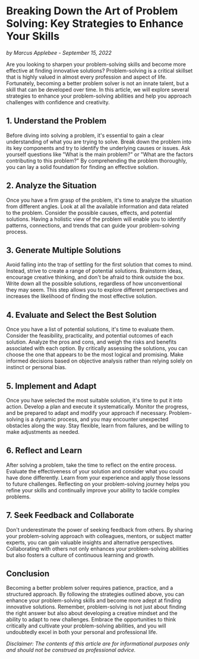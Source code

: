 # **Breaking Down the Art of Problem Solving: Key Strategies to Enhance Your Skills**

*by Marcus Applebee - September 15, 2022*

Are you looking to sharpen your problem-solving skills and become more effective at finding innovative solutions? Problem-solving is a critical skillset that is highly valued in almost every profession and aspect of life. Fortunately, becoming a better problem solver is not an innate talent, but a skill that can be developed over time. In this article, we will explore several strategies to enhance your problem-solving abilities and help you approach challenges with confidence and creativity.

## **1. Understand the Problem**

Before diving into solving a problem, it's essential to gain a clear understanding of what you are trying to solve. Break down the problem into its key components and try to identify the underlying causes or issues. Ask yourself questions like "What is the main problem?" or "What are the factors contributing to this problem?" By comprehending the problem thoroughly, you can lay a solid foundation for finding an effective solution.

## **2. Analyze the Situation**

Once you have a firm grasp of the problem, it's time to analyze the situation from different angles. Look at all the available information and data related to the problem. Consider the possible causes, effects, and potential solutions. Having a holistic view of the problem will enable you to identify patterns, connections, and trends that can guide your problem-solving process.

## **3. Generate Multiple Solutions**

Avoid falling into the trap of settling for the first solution that comes to mind. Instead, strive to create a range of potential solutions. Brainstorm ideas, encourage creative thinking, and don't be afraid to think outside the box. Write down all the possible solutions, regardless of how unconventional they may seem. This step allows you to explore different perspectives and increases the likelihood of finding the most effective solution.

## **4. Evaluate and Select the Best Solution**

Once you have a list of potential solutions, it's time to evaluate them. Consider the feasibility, practicality, and potential outcomes of each solution. Analyze the pros and cons, and weigh the risks and benefits associated with each option. By critically assessing the solutions, you can choose the one that appears to be the most logical and promising. Make informed decisions based on objective analysis rather than relying solely on instinct or personal bias.

## **5. Implement and Adapt**

Once you have selected the most suitable solution, it's time to put it into action. Develop a plan and execute it systematically. Monitor the progress, and be prepared to adapt and modify your approach if necessary. Problem-solving is a dynamic process, and you may encounter unexpected obstacles along the way. Stay flexible, learn from failures, and be willing to make adjustments as needed.

## **6. Reflect and Learn**

After solving a problem, take the time to reflect on the entire process. Evaluate the effectiveness of your solution and consider what you could have done differently. Learn from your experience and apply those lessons to future challenges. Reflecting on your problem-solving journey helps you refine your skills and continually improve your ability to tackle complex problems.

## **7. Seek Feedback and Collaborate**

Don't underestimate the power of seeking feedback from others. By sharing your problem-solving approach with colleagues, mentors, or subject matter experts, you can gain valuable insights and alternative perspectives. Collaborating with others not only enhances your problem-solving abilities but also fosters a culture of continuous learning and growth.

## **Conclusion**

Becoming a better problem solver requires patience, practice, and a structured approach. By following the strategies outlined above, you can enhance your problem-solving skills and become more adept at finding innovative solutions. Remember, problem-solving is not just about finding the right answer but also about developing a creative mindset and the ability to adapt to new challenges. Embrace the opportunities to think critically and cultivate your problem-solving abilities, and you will undoubtedly excel in both your personal and professional life.

*Disclaimer: The contents of this article are for informational purposes only and should not be construed as professional advice.*